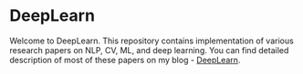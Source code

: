 # DeepLearn

Welcome to DeepLearn. This repository contains implementation of various research papers on NLP, CV, ML, and deep learning. You can find detailed description of most of these papers on my blog - [DeepLearn](http:\\deeplearn.school.blog). 
